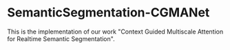 # SemanticSegmentation-CGMANet
This is the implementation of our work "Context Guided Multiscale Attention for Realtime Semantic Segmentation".
